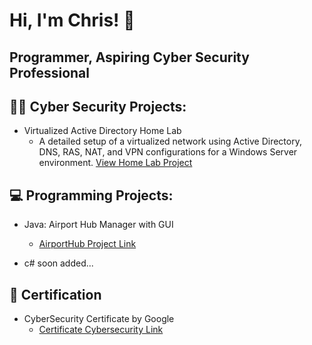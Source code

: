 # Hi, I'm Chris! 👋

## Programmer, Aspiring Cyber Security Professional

## 👨‍💻 Cyber Security Projects:

- Virtualized Active Directory Home Lab
  - A detailed setup of a virtualized network using Active Directory, DNS, RAS, NAT, and VPN configurations for a Windows Server environment. [View Home Lab Project](https://github.com/ChrisXioannou/HomeLabDirectory)

## 💻 Programming Projects:

- Java: Airport Hub Manager with GUI
  - [AirportHub Project Link](https://github.com/ChrisXioannou/Airport-Hub-Manager)

- c# soon added...

## 📜 Certification
- CyberSecurity Certificate by Google 
  - [Certificate Cybersecurity Link](https://coursera.org/verify/professional-cert/P8EV4EFLXEVX)
